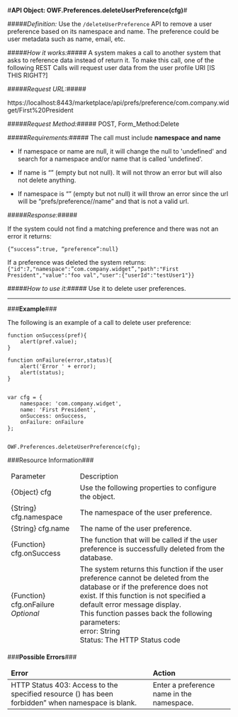 #<b>API Object: OWF.Preferences.deleteUserPreference(cfg)</b>#

#####<i>Definition:</i> 
Use the `/deleteUserPreference` API to remove a user preference based on its namespace and name. The preference could be user metadata such as name, email, etc.

 

#####<i>How it works:</i>#####
A system makes a call to another system that asks to reference data instead of return it. To make this call, one of the following REST Calls will request user data from the user profile URI [IS THIS RIGHT?] 

#####<i>Request URL:</i>#####

https://localhost:8443/marketplace/api/prefs/preference/com.company.widget/First%20President

#####<i>Request Method:</i>#####
POST, Form_Method:Delete

#####<i>Requirements:</i>#####
 The call must include <b>namespace and name </b>
 
- If namespace or name are null, it will change the null to 'undefined' and search for a namespace and/or name that is called 'undefined'.
- If name is “” (empty but not null). It will not throw an error but will also not delete anything.

- If namespace is “” (empty but not null) it will throw an error since the url will be “prefs/preference//name” and that is not a valid url.

#####<i>Response:</i>#####

If the system could not find a matching preference and there was not an error it returns:<br>

`{“success”:true, “preference”:null}`

If a preference was deleted the system returns:<br>
`{"id":7,"namespace":”com.company.widget”,"path":"First President","value":"foo val","user":{"userId":"testUser1"}}`


#####<i>How to use it:</i>#####
Use it to delete user preferences.



<hr>
###<b>Example</b>###


The following is an example of a call to delete user preference:


    function onSuccess(pref){
    	alert(pref.value);
    }
    
    function onFailure(error,status){
    	alert('Error ' + error);
    	alert(status);
    }
    

    var cfg = {
	    namespace: 'com.company.widget',
	    name: 'First President',
	    onSuccess: onSuccess,
	    onFailure: onFailure
    };


    OWF.Preferences.deleteUserPreference(cfg);



###Resource Information###
<table style="width:100%">
  <thead>
    <td>Parameter</td>
    <td>Description</td
  </thead>
  <tr>
    <td>{Object} cfg</td>
    <td>Use the following properties to configure the object.</td> 
    </tr>
  <tr>
    <td>{String} cfg.namespace</td>
    <td>The namespace of the user preference.</td> 
  </tr>
  <tr>
    <td>{String} cfg.name</td>
    <td>The name of the user preference.</td> 
  </tr>
  <tr>
    <td>{Function} cfg.onSuccess</td>
    <td>The function that will be called if the user preference is successfully deleted from the database.</td> 
  </tr>
  <tr>
    <td>{Function} cfg.onFailure <i>Optional</i></td>
    <td>The system returns this function if the user preference cannot be deleted from the database or if the preference does not exist. If this function is not specified a default error message display.<br> 
    This function passes back the following parameters: <br>error: String
    <br>Status: The HTTP Status code</td> 
  </tr>
</table>


###<b>Possible Errors</b>###
<table style="width:100%">
  <thead>
    <td><b>Error</b></td>
    <td><b>Action</b></td>
  </thead>
  <tr>
    <td>HTTP Status 403: Access to the specified resource () has been forbidden” when namespace is blank.</td>
    <td>Enter a preference name in the namespace.</td> 
  </tr> 
</table> 
